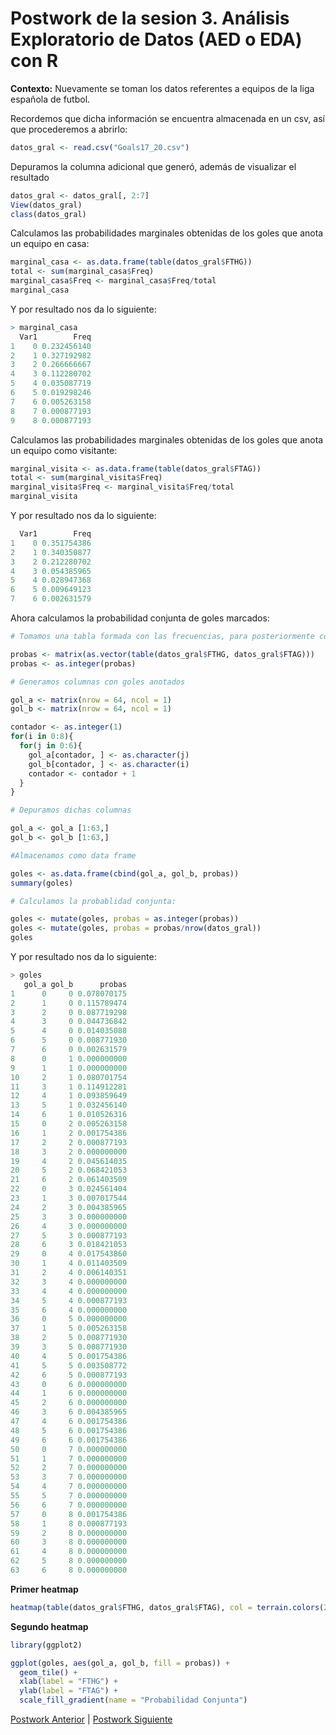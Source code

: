 # Postwork de la sesion 3. Análisis Exploratorio de Datos (AED o EDA) con R

**Contexto:** Nuevamente se toman los datos referentes a equipos de la liga española de futbol.

Recordemos que dicha información se encuentra almacenada en un csv, así que procederemos a abrirlo:
```r
datos_gral <- read.csv("Goals17_20.csv")
```
Depuramos la columna adicional que generó, además de visualizar el resultado
```r
datos_gral <- datos_gral[, 2:7]
View(datos_gral)
class(datos_gral)
```
Calculamos las probabilidades marginales obtenidas de los goles que anota un equipo en casa:
```r
marginal_casa <- as.data.frame(table(datos_gral$FTHG))
total <- sum(marginal_casa$Freq)
marginal_casa$Freq <- marginal_casa$Freq/total
marginal_casa
```
Y por resultado nos da lo siguiente:
```r
> marginal_casa
  Var1        Freq
1    0 0.232456140
2    1 0.327192982
3    2 0.266666667
4    3 0.112280702
5    4 0.035087719
6    5 0.019298246
7    6 0.005263158
8    7 0.000877193
9    8 0.000877193
```
Calculamos las probabilidades marginales obtenidas de los goles que anota un equipo como visitante:
```r
marginal_visita <- as.data.frame(table(datos_gral$FTAG))
total <- sum(marginal_visita$Freq)
marginal_visita$Freq <- marginal_visita$Freq/total
marginal_visita
```
Y por resultado nos da lo siguiente:
```r
  Var1        Freq
1    0 0.351754386
2    1 0.340350877
3    2 0.212280702
4    3 0.054385965
5    4 0.028947368
6    5 0.009649123
7    6 0.002631579
```
Ahora calculamos la probabilidad conjunta de goles marcados:
```r
# Tomamos una tabla formada con las frecuencias, para posteriormente convertirlo en una matriz de una columna y agregar las frecuencias correspondiente

probas <- matrix(as.vector(table(datos_gral$FTHG, datos_gral$FTAG)))
probas <- as.integer(probas)

# Generamos columnas con goles anotados

gol_a <- matrix(nrow = 64, ncol = 1)
gol_b <- matrix(nrow = 64, ncol = 1)

contador <- as.integer(1)
for(i in 0:8){
  for(j in 0:6){
    gol_a[contador, ] <- as.character(j)
    gol_b[contador, ] <- as.character(i)
    contador <- contador + 1
  }
}

# Depuramos dichas columnas

gol_a <- gol_a [1:63,]
gol_b <- gol_b [1:63,]

#Almacenamos como data frame

goles <- as.data.frame(cbind(gol_a, gol_b, probas))
summary(goles)

# Calculamos la probablidad conjunta:

goles <- mutate(goles, probas = as.integer(probas))
goles <- mutate(goles, probas = probas/nrow(datos_gral))
goles
```
Y por resultado nos da lo siguiente:
```r
> goles
   gol_a gol_b      probas
1      0     0 0.078070175
2      1     0 0.115789474
3      2     0 0.087719298
4      3     0 0.044736842
5      4     0 0.014035088
6      5     0 0.008771930
7      6     0 0.002631579
8      0     1 0.000000000
9      1     1 0.000000000
10     2     1 0.080701754
11     3     1 0.114912281
12     4     1 0.093859649
13     5     1 0.032456140
14     6     1 0.010526316
15     0     2 0.005263158
16     1     2 0.001754386
17     2     2 0.000877193
18     3     2 0.000000000
19     4     2 0.045614035
20     5     2 0.068421053
21     6     2 0.061403509
22     0     3 0.024561404
23     1     3 0.007017544
24     2     3 0.004385965
25     3     3 0.000000000
26     4     3 0.000000000
27     5     3 0.000877193
28     6     3 0.018421053
29     0     4 0.017543860
30     1     4 0.011403509
31     2     4 0.006140351
32     3     4 0.000000000
33     4     4 0.000000000
34     5     4 0.000877193
35     6     4 0.000000000
36     0     5 0.000000000
37     1     5 0.005263158
38     2     5 0.008771930
39     3     5 0.008771930
40     4     5 0.001754386
41     5     5 0.003508772
42     6     5 0.000877193
43     0     6 0.000000000
44     1     6 0.000000000
45     2     6 0.000000000
46     3     6 0.004385965
47     4     6 0.001754386
48     5     6 0.001754386
49     6     6 0.001754386
50     0     7 0.000000000
51     1     7 0.000000000
52     2     7 0.000000000
53     3     7 0.000000000
54     4     7 0.000000000
55     5     7 0.000000000
56     6     7 0.000000000
57     0     8 0.001754386
58     1     8 0.000877193
59     2     8 0.000000000
60     3     8 0.000000000
61     4     8 0.000000000
62     5     8 0.000000000
63     6     8 0.000000000
```
**Primer heatmap**
```r
heatmap(table(datos_gral$FTHG, datos_gral$FTAG), col = terrain.colors(256), xlab = "FTAG", ylab = "FTHG", main = "Heatmap de probabilidades conjuntas")
```
**Segundo heatmap**
```r
library(ggplot2)

ggplot(goles, aes(gol_a, gol_b, fill = probas)) + 
  geom_tile() +
  xlab(label = "FTHG") +
  ylab(label = "FTAG") +
  scale_fill_gradient(name = "Probabilidad Conjunta")
```
[Postwork Anterior](https://github.com/CrisTafRos/BEDU_R/tree/main/Postwork%202) | [Postwork Siguiente](#) 
